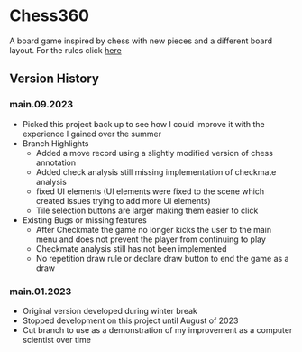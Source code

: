 # Chess360
A board game inspired by chess with new pieces and a different board layout. For the rules click [here](https://github.com/Ca1eb3/ChessVariant/wiki/Rules)

## Version History
### main.09.2023
+ Picked this project back up to see how I could improve it with the experience I gained over the summer
+ Branch Highlights
  + Added a move record using a slightly modified version of chess annotation
  + Added check analysis still missing implementation of checkmate analysis
  + fixed UI elements (UI elements were fixed to the scene which created issues trying to add more UI elements)
  + Tile selection buttons are larger making them easier to click
+ Existing Bugs or missing features
  + After Checkmate the game no longer kicks the user to the main menu and does not prevent the player from continuing to play
  + Checkmate analysis still has not been implemented
  + No repetition draw rule or declare draw button to end the game as a draw
### main.01.2023
+ Original version developed during winter break
+ Stopped development on this project until August of 2023
+ Cut branch to use as a demonstration of my improvement as a computer scientist over time
